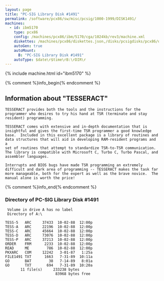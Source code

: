 ```yaml
---
layout: page
title: "PC-SIG Library Disk #1491"
permalink: /software/pcx86/sw/misc/pcsig/1000-1999/DISK1491/
machines:
  - id: ibm5170
    type: pcx86
    config: /machines/pcx86/ibm/5170/cga/1024kb/rev3/machine.xml
    diskettes: /machines/pcx86/diskettes.json,/disks/pcsigdisks/pcx86/diskettes.json
    autoGen: true
    autoMount:
      B: "PC-SIG Library Disk #1491"
    autoType: $date\r$time\rB:\rDIR\r
---
```


{% include machine.html id="ibm5170" %}

{% comment %}info_begin{% endcomment %}

## Information about "TESSERACT"

    TESSERACT provides both the tools and the instructions for the
    programmer who desires to try his hand at TSR (terminate and stay
    resident) programming.
    
    TESSERACT comes with extensive and in-depth documentation that is
    insightful and gives the first-time TSR programmer a good knowledge
    base.  Included in this excellent package is a library of routines and
    data structures that will aid in developing RAM-resident programs and a
    set of routines that attempt to standardize TSR-to-TSR communication.
    The library is compatible with Microsoft C, Turbo C, Turbo Pascal, and
    assembler languages.
    
    Interrupts and BIOS bugs have made TSR programming an extremely
    difficult and dark area of programming -- TESSERACT makes the task far
    more manageable, both for the expert as well as the brave novice.  The
    manual alone is worth the price!
{% comment %}info_end{% endcomment %}


### Directory of PC-SIG Library Disk #1491

     Volume in drive A has no label
     Directory of A:\

    TESS-5   ARC     37433  10-02-88  12:00p
    TESS-A   ARC     22196  10-02-88  12:00p
    TESS-C   ARC     45664  10-02-88  12:00p
    TESS-D   ARC     73076  10-02-88  12:00p
    TESS-P   ARC     37213  10-02-88  12:00p
    ORDER    FRM      2233  10-02-88  12:00p
    READ     ME        786  10-02-88  12:00p
    PKXARC   COM     12242   3-01-87   1:25a
    FILE1491 TXT      1663   7-31-89  10:11a
    GO       BAT        38   7-14-89   8:01a
    GO       TXT       694   7-31-89  10:20a
           11 file(s)     233238 bytes
                           83968 bytes free
